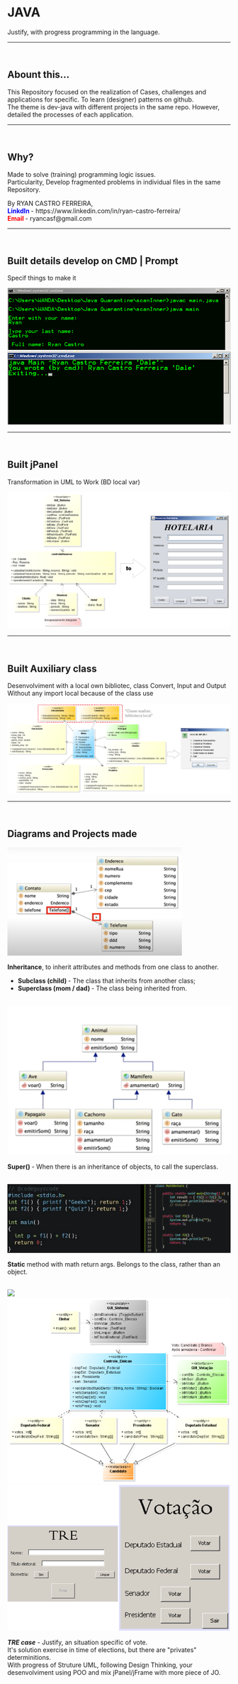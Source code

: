 <h1>JAVA</h1>
<p>Justify, with progress programming in the language.</p>

<hr><br>
<h2>Abount this...</h2>
<p>This Repository focused on the realization of Cases, challenges and applications for specific. To learn (designer) patterns on github.<br>
The theme is dev-java with different projects in the same repo. However, detailed the processes of each application.</p>

<hr><br>
<h2>Why?</h2>
<p>Made to solve (training) programming logic issues.<br>
Particularity, Develop fragmented problems in individual files in the same Repository.</p>
By RYAN CASTRO FERREIRA,<br>
<b style="color: blue;">LinkdIn </b>- https://www.linkedin.com/in/ryan-castro-ferreira/ <br>
<b style="color: red;">Email </b>- ryancasf@gmail.com <br>

<hr><br>
<h2>Built details develop on CMD | Prompt</h2>
<p>Specif things to make it</p>
<img src="img/ScreenS-InnerScanner-on-CMD.PNG">
<img src="img/ScreenS-Param-on-CMD.PNG">

<hr><br>
<h2>Built jPanel</h2>
<p>Transformation in UML to Work (BD local var)</p>
<img src="reservaHotelaria/astah/Diagrama de Classes.PNG">

<hr><br>
<h2>Built Auxiliary class</h2>
<p>Desenvolviment with a local own bibliotec, class Convert, Input and Output<br>
Without any import local because of the class use</p>
<img src="Controle_empresa(ClassesAuxiliares)/Astah/ScreenS-ClasseDiagram.PNG">

<hr><br>
<h2>Diagrams and Projects made</h2>

<img src="img/jv02.PNG">
<p><b>Inheritance</b>, to inherit attributes and methods from one class to another. <br>
	<ul>
		<li><b>Subclass (child) </b> - The class that inherits from another class;</li>
		<li><b>Superclass (mom / dad) </b> - The class being inherited from.</li>
	</ul>
</p> <br>

<img src="img/jv03.PNG">
<p><b>Super() </b> - When there is an inheritance of objects, to call the superclass.</p> <br>

<img src="img/question.PNG">
<p><b>Static</b> method with math return args. Belongs to the class, rather than an object.</p> <br>

<img src="apuracaoEleitoral/img/Sequência.PNG">
<img src="apuracaoEleitoral/img/ClassDiagram.PNG">
<img src="apuracaoEleitoral/img/ScreenS-Home.PNG">
<p><b><i>TRE case</i></b> - Justify, an situation specific of vote. <br>
It's solution exercise in time of elections, but there are "privates" determinitions. <br>
With progress of Struture UML, following Design Thinking, your desenvolviment using POO and mix jPanel/jFrame with more piece of JO.</p>